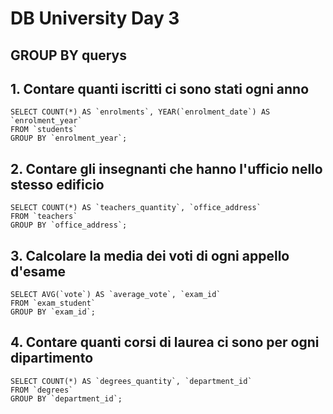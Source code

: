 # DB University Day 3

## GROUP BY querys


## 1. Contare quanti iscritti ci sono stati ogni anno

```
SELECT COUNT(*) AS `enrolments`, YEAR(`enrolment_date`) AS `enrolment_year`
FROM `students`
GROUP BY `enrolment_year`;
```

## 2. Contare gli insegnanti che hanno l'ufficio nello stesso edificio

```
SELECT COUNT(*) AS `teachers_quantity`, `office_address`
FROM `teachers`
GROUP BY `office_address`;
```

## 3. Calcolare la media dei voti di ogni appello d'esame

```
SELECT AVG(`vote`) AS `average_vote`, `exam_id` 
FROM `exam_student`
GROUP BY `exam_id`;
```

## 4. Contare quanti corsi di laurea ci sono per ogni dipartimento

```
SELECT COUNT(*) AS `degrees_quantity`, `department_id`
FROM `degrees`
GROUP BY `department_id`;
```